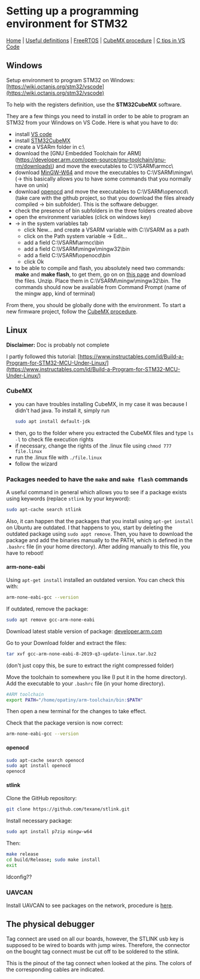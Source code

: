 # Setting up a programming environment for STM32

[Home](../../README.md) | [Useful definitions](../general/theory.md) | [FreeRTOS](./freertos.md) | [CubeMX procedure](./cubeMX.md) | [C tips in VS Code](./c.md)

## Windows

Setup environment to program STM32 on Windows: [https://wiki.octanis.org/stm32/vscode](https://wiki.octanis.org/stm32/vscode)

To help with the registers definition, use the **STM32CubeMX** software.

They are a few things you need to install in order to be able to program an STM32 from your Windows on VS Code. Here is what you have to do:

- install [VS code](https://code.visualstudio.com/)
- install [STM32CubeMX](https://www.st.com/en/development-tools/stm32cubemx.html)
- create a VSARm folder in c:\
- download the [GNU Embedded Toolchain for ARM](https://developer.arm.com/open-source/gnu-toolchain/gnu-rm/downloads\) and move the executables to C:\VSARM\armcc\
- download [MinGW-W64](https://sourceforge.net/projects/mingw-w64/) and move the executables to C:\VSARM\mingw\ (-> this basically allows you to have some commands that you normally have on unix)
- download [openocd](http://openocd.org/getting-openocd/) and move the executables to C:\VSARM\openocd\ (take care with the github project, so that you download the files already compiled -> bin subfolder). This is the software debugger.
- check the presence of bin subfolders in the three folders created above
- open the environment variables (click on windows key)
- -> in the system variables tab
  - click New... and create a VSARM variable with C:\VSARM as a path
  - click on the Path system variable -> Edit...
  - add a field C:\VSARM\armcc\bin
  - add a field C:\VSARM\mingw\mingw32\bin
  - add a field C:\VSARM\openocd\bin
  - click Ok
- to be able to compile and flash, you absolutely need two commands: **make** and **make flash**, to get them, go on on [this page](https://sourceforge.net/projects/mingw-w64/files/External%20binary%20packages%20%28Win64%20hosted%29/make/) and download the files. Unzip. Place them in C:\VSARM\mingw\mingw32\bin. The commands should now be available from Command Prompt (name of the mingw app, kind of terminal)

From there, you should be globally done with the environment. To start a new firmware project, follow the [CubeMX procedure](./cubeMX.md).

## Linux

**Disclaimer:** Doc is probably not complete

I partly followed this tutorial: [https://www.instructables.com/id/Build-a-Program-for-STM32-MCU-Under-Linux/](https://www.instructables.com/id/Build-a-Program-for-STM32-MCU-Under-Linux/)

### CubeMX
- you can have troubles installing CubeMX, in my case it was because I didn't had java. To install it, simply run
  ```bash
  sudo apt install default-jdk
  ```
- then, go to the folder where you extracted the CubeMX files and type `ls -l` to check file execution rights
- if necessary, change the rights of the .linux file using `chmod 777 file.linux`
- run the .linux file with `./file.linux`
- follow the wizard

### Packages needed to have the `make` and `make flash` commands

A useful command in general which allows you to see if a package exists using keywords (replace `stlink` by your keyword):
```bash
sudo apt-cache search stlink
```

Also, it can happen that the packages that you install using `apt-get install` on Ubuntu are outdated. I that happens to you, start by deleting the outdated package using `sudo appt remove`. Then, you have to download the package and add the binaries manually to the PATH, which is defined in the `.bashrc` file (in your home directory). After adding manually to this file, you have to reboot!


#### arm-none-eabi

Using `apt-get install` installed an outdated version. You can check this with:
```bash
arm-none-eabi-gcc --version
```

If outdated, remove the package:
```bash
sudo apt remove gcc-arm-none-eabi
```

Download latest stable version of package:
[developer.arm.com](https://developer.arm.com/tools-and-software/open-source-software/developer-tools/gnu-toolchain/gnu-rm/downloads)

Go to your Download folder and extract the files:
```bash
tar xvf gcc-arm-none-eabi-8-2019-q3-update-linux.tar.bz2 
```
(don't just copy this, be sure to extract the right compressed folder)

Move the toolchain to somewhere you like (I put it in the home directory).
Add the executable to your `.bashrc` file (in your home directory).
```bash
#ARM toolchain
export PATH="/home/opatiny/arm-toolchain/bin:$PATH"
```
Then open a new terminal for the changes to take effect.

Check that the package version is now correct:
```bash
arm-none-eabi-gcc --version
```


#### openocd

```bash
sudo apt-cache search openocd
sudo apt install openocd
openocd
```

#### stlink

Clone the GitHub repository:
```bash
git clone https://github.com/texane/stlink.git
```
Install necessary package:
```bash
sudo apt install p7zip mingw-w64
```
Then: 

```bash
make release
cd build/Release; sudo make install
exit
```

ldconfig??


### UAVCAN

Install UAVCAN to see packages on the network, procedure is [here](./uavcan.md).


## The physical debugger

Tag connect are used on all our boards, however, the STLINK usb key is supposed to be wired to boards with jump wires. Therefore, the connector on the bought tag connect must be cut off to be soldered to the stlink.

This is the pinout of the tag connect when looked at the pins. The colors of the corresponding cables are indicated.

